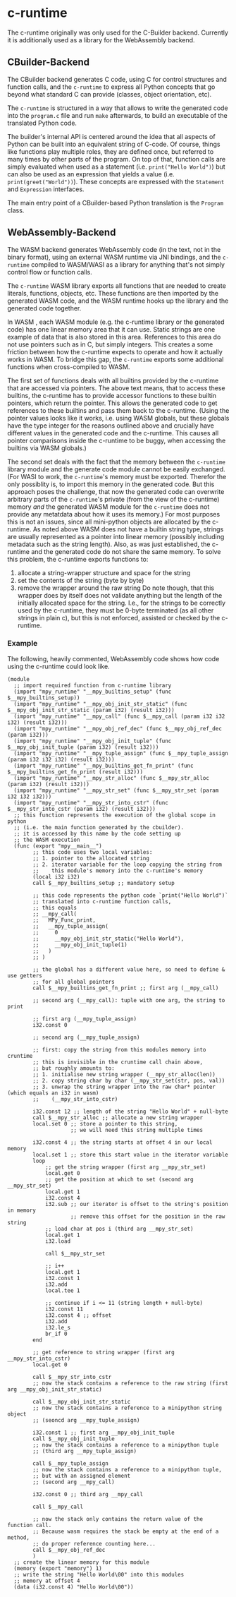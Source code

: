 <!--
SPDX-FileCopyrightText: 2024 Mini-Python Builder Contributors

SPDX-License-Identifier: CC-BY-SA-4.0

Mini-Python Builder documentation © 2024 by Mini-Python Builder Contributors is licensed under CC BY-SA 4.0.

-->

# c-runtime

The c-runtime originally was only used for the C-Builder backend.
Currently it is additionally used as a library for the WebAssembly backend.

## CBuilder-Backend

The CBuilder backend generates C code,
using C for control structures and function calls,
and the `c-runtime` to express all Python concepts
that go beyond what standard C can provide
(classes, object orientation, etc).

The `c-runtime` is structured in a way that allows
to write the generated code into the `program.c` file
and run `make` afterwards,
to build an executable of the translated Python code.

The builder's internal API is centered around the idea
that all aspects of Python can be built into an equivalent
string of C-code.
Of course, things like functions play multiple roles,
they are defined once, but referred to many times
by other parts of the program.
On top of that, function calls are simply evaluated
when used as a statement (i.e. `print("Hello World")`)
but can also be used as an expression that yields a value
(i.e. `print(greet("World"))`).
These concepts are expressed with the `Statement`
and `Expression` interfaces.

The main entry point of a CBuilder-based Python translation
is the `Program` class.

## WebAssembly-Backend

The WASM backend generates WebAssembly code (in the text, not in the binary format),
using an external WASM runtime via JNI bindings,
and the `c-runtime` compiled to WASM/WASI as a library
for anything that's not simply control flow or function calls.

The `c-runtime` WASM library exports all functions
that are needed to create literals, functions, objects, etc.
These functions are then imported by the generated WASM code,
and the WASM runtime hooks up the library and the generated code together.

In WASM ,
each WASM module (e.g. the c-runtime library or the generated code)
has one linear memory area that it can use.
Static strings are one example of data that is also stored in this area.
References to this area do not use pointers such as in C,
but simply integers.
This creates a some friction between how the c-runtime expects
to operate and how it actually works in WASM.
To bridge this gap, the `c-runtime` exports some additional functions
when cross-compiled to WASM.

The first set of functions deals with all builtins provided by the c-runtime that are accessed via pointers.
The above text means, that to access these builtins,
the c-runtime has to provide accessor functions to these
builtin pointers,
which return the pointer.
This allows the generated code to get references to these builtins
and pass them back to the c-runtime.
(Using the pointer values looks like it works, i.e. using WASM globals,
but these globals have the type integer for the reasons outlined above
and crucially have different values in the generated code and the c-runtime. This causes all pointer comparisons inside the c-runtime to be buggy, when accessing the builtins via WASM globals.)

The second set deals with the fact
that the memory between the `c-runtime` library module
and the generate code module cannot be easily exchanged.
(For WASI to work, the `c-runtime`'s memory must be exported.
Therefor the only possiblity is,
to import this memory in the generated code.
But this approach poses the challenge,
that now the generated code can overwrite arbitrary parts
of the `c-runtime`'s private (from the view of the c-runtime)
memory *and* the generated WASM module for the `c-runtime`
does not provide any metatdata about how it uses its memory.)
For most purposes this is not an issues,
since all mini-python objects are allocated by the c-runtime.
As noted above WASM does not have a builtin string type,
strings are usually represented as a pointer into linear memory
(possibly including metadata such as the string length).
Also, as was just established, the c-runtime and the generated
code do not share the same memory.
To solve this problem,
the c-runtime exports functions to:
1. allocate a string-wrapper structure and space for the string
2. set the contents of the string (byte by byte)
3. remove the wrapper around the raw string
Do note though,
that this wrapper does by itself
does not validate anything but the length of the initially allocated space for the string.
I.e., for the strings to be correctly used by the c-runtime,
they must be 0-byte terminated (as all other strings in plain c),
but this is not enforced, assisted or checked by the c-runtime.

### Example

The following, heavily commented, WebAssembly code
shows how code using the c-runtime could look like.

```wast
(module
  ;; import required function from c-runtime library
  (import "mpy_runtime" "__mpy_builtins_setup" (func $__mpy_builtins_setup))
  (import "mpy_runtime" "__mpy_obj_init_str_static" (func $__mpy_obj_init_str_static (param i32) (result i32)))
  (import "mpy_runtime" "__mpy_call" (func $__mpy_call (param i32 i32 i32) (result i32)))
  (import "mpy_runtime" "__mpy_obj_ref_dec" (func $__mpy_obj_ref_dec (param i32)))
  (import "mpy_runtime" "__mpy_obj_init_tuple" (func $__mpy_obj_init_tuple (param i32) (result i32)))
  (import "mpy_runtime" "__mpy_tuple_assign" (func $__mpy_tuple_assign (param i32 i32 i32) (result i32)))
  (import "mpy_runtime" "__mpy_builtins_get_fn_print" (func $__mpy_builtins_get_fn_print (result i32)))
  (import "mpy_runtime" "__mpy_str_alloc" (func $__mpy_str_alloc (param i32) (result i32)))
  (import "mpy_runtime" "__mpy_str_set" (func $__mpy_str_set (param i32 i32 i32)))
  (import "mpy_runtime" "__mpy_str_into_cstr" (func $__mpy_str_into_cstr (param i32) (result i32)))
  ;; this function represents the execution of the global scope in python
  ;; (i.e. the main function generated by the cbuilder).
  ;; it is accessed by this name by the code setting up
  ;; the WASM execution
  (func (export "mpy__main__")
        ;; this code uses two local variables:
        ;; 1. pointer to the allocated string
        ;; 2. iterator variable for the loop copying the string from
        ;;    this module's memory into the c-runtime's memory
        (local i32 i32)
        call $__mpy_builtins_setup ;; mandatory setup

        ;; this code represents the python code `print("Hello World")`
        ;; translated into c-runtime function calls,
        ;; this equals
        ;; __mpy_call(
        ;;   MPy_Func_print,
        ;;   __mpy_tuple_assign(
        ;;     0
        ;;     __mpy_obj_init_str_static("Hello World"),
        ;;     __mpy_obj_init_tuple(1)
        ;;   )
        ;; )

        ;; the global has a different value here, so need to define & use getters
        ;; for all global pointers
        call $__mpy_builtins_get_fn_print ;; first arg (__mpy_call)

        ;; second arg (__mpy_call): tuple with one arg, the string to print

        ;; first arg (__mpy_tuple_assign)
        i32.const 0

        ;; second arg (__mpy_tuple_assign)

        ;; first: copy the string from this modules memory into cruntime
        ;; this is invisible in the cruntime call chain above,
        ;; but roughly amounts to:
        ;; 1. initialise new string wrapper (__mpy_str_alloc(len))
        ;; 2. copy string char by char (__mpy_str_set(str, pos, val))
        ;; 3. unwrap the string wrapper into the raw char* pointer (which equals an i32 in wasm)
        ;;    (__mpy_str_into_cstr)

        i32.const 12 ;; length of the string "Hello World" + null-byte
        call $__mpy_str_alloc ;; allocate a new string wrapper
        local.set 0 ;; store a pointer to this string, 
                    ;; we will need this string multiple times

        i32.const 4 ;; the string starts at offset 4 in our local memory
        local.set 1 ;; store this start value in the iterator variable
        loop
            ;; get the string wrapper (first arg __mpy_str_set)
            local.get 0
            ;; get the position at which to set (second arg __mpy_str_set)
            local.get 1
            i32.const 4
            i32.sub ;; our iterator is offset to the string's position in memory
                    ;; remove this offset for the position in the raw string
            ;; load char at pos i (third arg __mpy_str_set)
            local.get 1
            i32.load

            call $__mpy_str_set

            ;; i++
            local.get 1
            i32.const 1
            i32.add
            local.tee 1

            ;; continue if i <= 11 (string length + null-byte)
            i32.const 11
            i32.const 4 ;; offset
            i32.add
            i32.le_s
            br_if 0
        end

        ;; get reference to string wrapper (first arg __mpy_str_into_cstr)
        local.get 0

        call $__mpy_str_into_cstr
        ;; now the stack contains a reference to the raw string (first arg __mpy_obj_init_str_static)

        call $__mpy_obj_init_str_static
        ;; now the stack contains a reference to a minipython string object
        ;; (seoncd arg __mpy_tuple_assign)

        i32.const 1 ;; first arg __mpy_obj_init_tuple
        call $__mpy_obj_init_tuple
        ;; now the stack contains a reference to a minipython tuple
        ;; (third arg __mpy_tuple_assign)

        call $__mpy_tuple_assign
        ;; now the stack contains a reference to a minipython tuple,
        ;; but with an assigned element
        ;; (second arg __mpy_call)

        i32.const 0 ;; third arg __mpy_call

        call $__mpy_call

        ;; now the stack only contains the return value of the function call.
        ;; Because wasm requires the stack be empty at the end of a method,
        ;; do proper reference counting here...
        call $__mpy_obj_ref_dec
        )
  ;; create the linear memory for this module
  (memory (export "memory") 1)
  ;; write the string "Hello World\00" into this modules
  ;; memory at offset 4
  (data (i32.const 4) "Hello World\00"))
```
